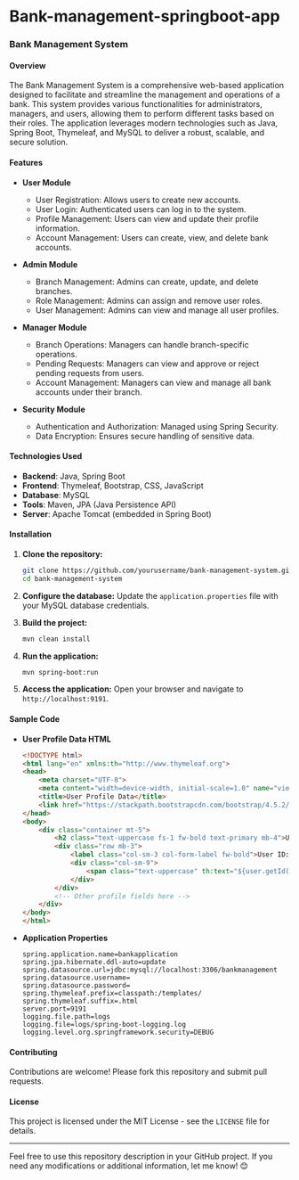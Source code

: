 # Bank-management-springboot-app

### Bank Management System

#### Overview
The Bank Management System is a comprehensive web-based application designed to facilitate and streamline the management and operations of a bank. This system provides various functionalities for administrators, managers, and users, allowing them to perform different tasks based on their roles. The application leverages modern technologies such as Java, Spring Boot, Thymeleaf, and MySQL to deliver a robust, scalable, and secure solution.

#### Features

- **User Module**
  - User Registration: Allows users to create new accounts.
  - User Login: Authenticated users can log in to the system.
  - Profile Management: Users can view and update their profile information.
  - Account Management: Users can create, view, and delete bank accounts.

- **Admin Module**
  - Branch Management: Admins can create, update, and delete branches.
  - Role Management: Admins can assign and remove user roles.
  - User Management: Admins can view and manage all user profiles.

- **Manager Module**
  - Branch Operations: Managers can handle branch-specific operations.
  - Pending Requests: Managers can view and approve or reject pending requests from users.
  - Account Management: Managers can view and manage all bank accounts under their branch.

- **Security Module**
  - Authentication and Authorization: Managed using Spring Security.
  - Data Encryption: Ensures secure handling of sensitive data.

#### Technologies Used
- **Backend**: Java, Spring Boot
- **Frontend**: Thymeleaf, Bootstrap, CSS, JavaScript
- **Database**: MySQL
- **Tools**: Maven, JPA (Java Persistence API)
- **Server**: Apache Tomcat (embedded in Spring Boot)

#### Installation

1. **Clone the repository:**
   ```bash
   git clone https://github.com/yourusername/bank-management-system.git
   cd bank-management-system
   ```

2. **Configure the database:**
   Update the `application.properties` file with your MySQL database credentials.

3. **Build the project:**
   ```bash
   mvn clean install
   ```

4. **Run the application:**
   ```bash
   mvn spring-boot:run
   ```

5. **Access the application:**
   Open your browser and navigate to `http://localhost:9191`.

#### Sample Code

- **User Profile Data HTML**
  ```html
  <!DOCTYPE html>
  <html lang="en" xmlns:th="http://www.thymeleaf.org">
  <head>
      <meta charset="UTF-8">
      <meta content="width=device-width, initial-scale=1.0" name="viewport">
      <title>User Profile Data</title>
      <link href="https://stackpath.bootstrapcdn.com/bootstrap/4.5.2/css/bootstrap.min.css" rel="stylesheet">
  </head>
  <body>
      <div class="container mt-5">
          <h2 class="text-uppercase fs-1 fw-bold text-primary mb-4">User Profile Information</h2>
          <div class="row mb-3">
              <label class="col-sm-3 col-form-label fw-bold">User ID:</label>
              <div class="col-sm-9">
                  <span class="text-uppercase" th:text="${user.getId()}">1</span>
              </div>
          </div>
          <!-- Other profile fields here -->
      </div>
  </body>
  </html>
  ```

- **Application Properties**
  ```properties
  spring.application.name=bankapplication
  spring.jpa.hibernate.ddl-auto=update
  spring.datasource.url=jdbc:mysql://localhost:3306/bankmanagement
  spring.datasource.username=
  spring.datasource.password=
  spring.thymeleaf.prefix=classpath:/templates/
  spring.thymeleaf.suffix=.html
  server.port=9191
  logging.file.path=logs
  logging.file=logs/spring-boot-logging.log
  logging.level.org.springframework.security=DEBUG
  ```

#### Contributing

Contributions are welcome! Please fork this repository and submit pull requests.

#### License

This project is licensed under the MIT License - see the `LICENSE` file for details.

---

Feel free to use this repository description in your GitHub project. If you need any modifications or additional information, let me know! 😊
